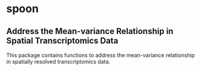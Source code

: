 # spoon

## Address the Mean-variance Relationship in Spatial Transcriptomics Data

This package contains functions to address the mean-variance relationship in spatially resolved transcriptomics data. 
